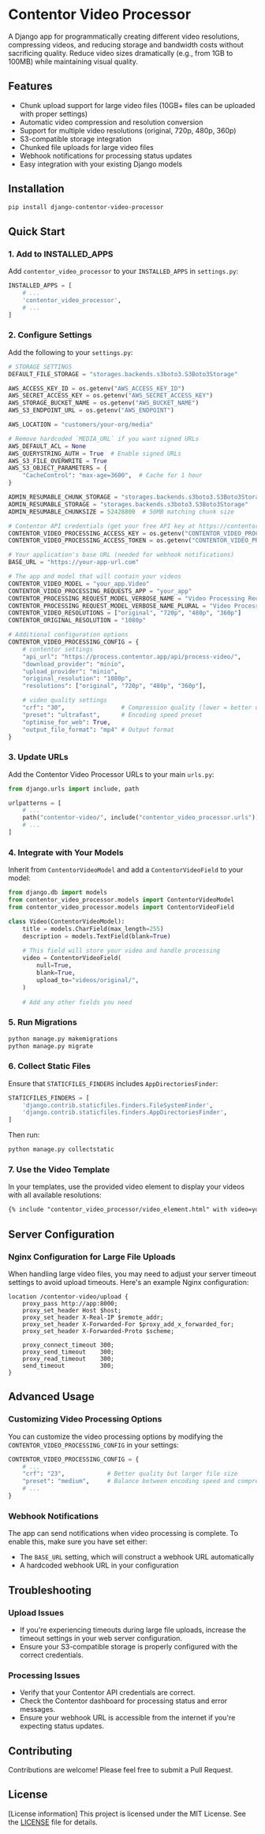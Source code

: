 # Contentor Video Processor

A Django app for programmatically creating different video resolutions, compressing videos, and reducing storage and bandwidth costs without sacrificing quality. Reduce video sizes dramatically (e.g., from 1GB to 100MB) while maintaining visual quality.

## Features

- Chunk upload support for large video files (10GB+ files can be uploaded with proper settings)
- Automatic video compression and resolution conversion
- Support for multiple video resolutions (original, 720p, 480p, 360p)
- S3-compatible storage integration
- Chunked file uploads for large video files
- Webhook notifications for processing status updates
- Easy integration with your existing Django models

## Installation

```bash
pip install django-contentor-video-processor
```

## Quick Start

### 1. Add to INSTALLED_APPS

Add `contentor_video_processor` to your `INSTALLED_APPS` in `settings.py`:

```python
INSTALLED_APPS = [
    # ...
    'contentor_video_processor',
    # ...
]
```

### 2. Configure Settings

Add the following to your `settings.py`:

```python
# STORAGE SETTINGS
DEFAULT_FILE_STORAGE = "storages.backends.s3boto3.S3Boto3Storage"

AWS_ACCESS_KEY_ID = os.getenv("AWS_ACCESS_KEY_ID")
AWS_SECRET_ACCESS_KEY = os.getenv("AWS_SECRET_ACCESS_KEY")
AWS_STORAGE_BUCKET_NAME = os.getenv("AWS_BUCKET_NAME")
AWS_S3_ENDPOINT_URL = os.getenv("AWS_ENDPOINT")

AWS_LOCATION = "customers/your-org/media"

# Remove hardcoded `MEDIA_URL` if you want signed URLs
AWS_DEFAULT_ACL = None
AWS_QUERYSTRING_AUTH = True  # Enable signed URLs
AWS_S3_FILE_OVERWRITE = True
AWS_S3_OBJECT_PARAMETERS = {
    "CacheControl": "max-age=3600",  # Cache for 1 hour
}

ADMIN_RESUMABLE_CHUNK_STORAGE = "storages.backends.s3boto3.S3Boto3Storage"
ADMIN_RESUMABLE_STORAGE = "storages.backends.s3boto3.S3Boto3Storage"
ADMIN_RESUMABLE_CHUNKSIZE = 52428800  # 50MB matching chunk size

# Contentor API credentials (get your free API key at https://contentor.app)
CONTENTOR_VIDEO_PROCESSING_ACCESS_KEY = os.getenv("CONTENTOR_VIDEO_PROCESSING_ACCESS_KEY", "")
CONTENTOR_VIDEO_PROCESSING_ACCESS_TOKEN = os.getenv("CONTENTOR_VIDEO_PROCESSING_ACCESS_TOKEN", "")

# Your application's base URL (needed for webhook notifications)
BASE_URL = "https://your-app-url.com"

# The app and model that will contain your videos
CONTENTOR_VIDEO_MODEL = "your_app.Video"
CONTENTOR_VIDEO_PROCESSING_REQUESTS_APP = "your_app"
CONTENTOR_PROCESSING_REQUEST_MODEL_VERBOSE_NAME = "Video Processing Request"
CONTENTOR_PROCESSING_REQUEST_MODEL_VERBOSE_NAME_PLURAL = "Video Processing Requests"
CONTENTOR_VIDEO_RESOLUTIONS = ["original", "720p", "480p", "360p"]
CONTENTOR_ORIGINAL_RESOLUTION = "1080p"

# Additional configuration options
CONTENTOR_VIDEO_PROCESSING_CONFIG = {
    # contentor settings
    "api_url": "https://process.contentor.app/api/process-video/",
    "download_provider": "minio",
    "upload_provider": "minio",
    "original_resolution": "1080p",
    "resolutions": ["original", "720p", "480p", "360p"],

    # video quality settings
    "crf": "30",                # Compression quality (lower = better quality, higher file size)
    "preset": "ultrafast",      # Encoding speed preset
    "optimise_for_web": True,
    "output_file_format": "mp4" # Output format
}
```

### 3. Update URLs

Add the Contentor Video Processor URLs to your main `urls.py`:

```python
from django.urls import include, path

urlpatterns = [
    # ...
    path("contentor-video/", include("contentor_video_processor.urls")),
    # ...
]
```

### 4. Integrate with Your Models

Inherit from `ContentorVideoModel` and add a `ContentorVideoField` to your model:

```python
from django.db import models
from contentor_video_processor.models import ContentorVideoModel
from contentor_video_processor.models import ContentorVideoField

class Video(ContentorVideoModel):
    title = models.CharField(max_length=255)
    description = models.TextField(blank=True)
    
    # This field will store your video and handle processing
    video = ContentorVideoField(
        null=True,
        blank=True,
        upload_to="videos/original/",
    )
    
    # Add any other fields you need
```

### 5. Run Migrations

```bash
python manage.py makemigrations
python manage.py migrate
```

### 6. Collect Static Files

Ensure that `STATICFILES_FINDERS` includes `AppDirectoriesFinder`:

```python
STATICFILES_FINDERS = [
    'django.contrib.staticfiles.finders.FileSystemFinder',
    'django.contrib.staticfiles.finders.AppDirectoriesFinder',
]
```

Then run:

```bash
python manage.py collectstatic
```

### 7. Use the Video Template

In your templates, use the provided video element to display your videos with all available resolutions:

```html
{% include "contentor_video_processor/video_element.html" with video=your_video_object %}
```

## Server Configuration

### Nginx Configuration for Large File Uploads

When handling large video files, you may need to adjust your server timeout settings to avoid upload timeouts. Here's an example Nginx configuration:

```nginx
location /contentor-video/upload {
    proxy_pass http://app:8000;
    proxy_set_header Host $host;
    proxy_set_header X-Real-IP $remote_addr;
    proxy_set_header X-Forwarded-For $proxy_add_x_forwarded_for;
    proxy_set_header X-Forwarded-Proto $scheme;

    proxy_connect_timeout 300;
    proxy_send_timeout    300;
    proxy_read_timeout    300;
    send_timeout          300;
}
```

## Advanced Usage

### Customizing Video Processing Options

You can customize the video processing options by modifying the `CONTENTOR_VIDEO_PROCESSING_CONFIG` in your settings:

```python
CONTENTOR_VIDEO_PROCESSING_CONFIG = {
    # ...
    "crf": "23",            # Better quality but larger file size
    "preset": "medium",     # Balance between encoding speed and compression
    # ...
}
```

### Webhook Notifications

The app can send notifications when video processing is complete. To enable this, make sure you have set either:

- The `BASE_URL` setting, which will construct a webhook URL automatically
- A hardcoded webhook URL in your configuration

## Troubleshooting

### Upload Issues

- If you're experiencing timeouts during large file uploads, increase the timeout settings in your web server configuration.
- Ensure your S3-compatible storage is properly configured with the correct credentials.

### Processing Issues

- Verify that your Contentor API credentials are correct.
- Check the Contentor dashboard for processing status and error messages.
- Ensure your webhook URL is accessible from the internet if you're expecting status updates.

## Contributing

Contributions are welcome! Please feel free to submit a Pull Request.

## License

[License information]
This project is licensed under the MIT License. See the [LICENSE](LICENSE) file for details.
```